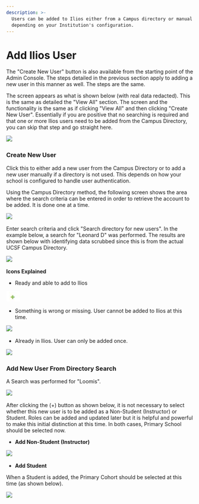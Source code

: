 ```yaml
---
description: >-
  Users can be added to Ilios either from a Campus directory or manual entry
  depending on your Institution's configuration.
---
```


# Add Ilios User

The "Create New User" button is also available from the starting point of the Admin Console. The steps detailed in the previous section apply to adding a new user in this manner as well. The steps are the same.

The screen appears as what is shown below (with real data redacted). This is the same as detailed the "View All" section. The screen and the functionality is the same as if clicking "View All" and then clicking "Create New User". Essentially if you are positive that no searching is required and that one or more Ilios users need to be added from the Campus Directory, you can skip that step and go straight here.

![](../.gitbook/assets/create\_new\_user.jpg)

### Create New User

Click this to either add a new user from the Campus Directory or to add a new user manually if a directory is not used. This depends on how your school is configured to handle user authentication.

Using the Campus Directory method, the following screen shows the area where the search criteria can be entered in order to retrieve the account to be added. It is done one at a time.

![](../.gitbook/assets/from\_directory.jpg)

Enter search criteria and click "Search directory for new users". In the example below, a search for "Leonard D" was performed. The results are shown below with identifying data scrubbed since this is from the actual UCSF Campus Directory.

![](../.gitbook/assets/from\_directory\_2.jpg)



**Icons Explained**

* &#x20;Ready and able to add to Ilios&#x20;

![](../.gitbook/assets/ready.png)



* Something is wrong or missing. User cannot be added to Ilios at this time.

![](../.gitbook/assets/not\_ready\_icon.jpg)

* Already in Ilios. User can only be added once.

![](../.gitbook/assets/already\_in\_ilios.jpg)

### Add New User From Directory Search

A Search was performed for "Loomis".

![](../.gitbook/assets/new\_user\_from\_dir\_1.jpg)

After clicking the (+) button as shown below, it is not necessary to select whether this new user is to be added as a Non-Student (Instructor) or Student. Roles can be added and updated later but it is helpful and powerful to make this initial distinction at this time. In both cases, Primary School should be selected now.

* **Add Non-Student (Instructor)**

![](../.gitbook/assets/add\_non\_student.jpg)

* **Add Student**

When a Student is added, the Primary Cohort should be selected at this time (as shown below).

![](../.gitbook/assets/add\_student.jpg)
